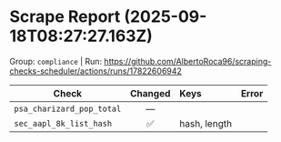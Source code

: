 # Scrape Report (2025-09-18T08:27:27.163Z)

Group: `compliance`  |  Run: https://github.com/AlbertoRoca96/scraping-checks-scheduler/actions/runs/17822606942

| Check | Changed | Keys | Error |
|---|:---:|:--|:--|
| `psa_charizard_pop_total` | — |  |  |
| `sec_aapl_8k_list_hash` | ✅ | hash, length |  |
